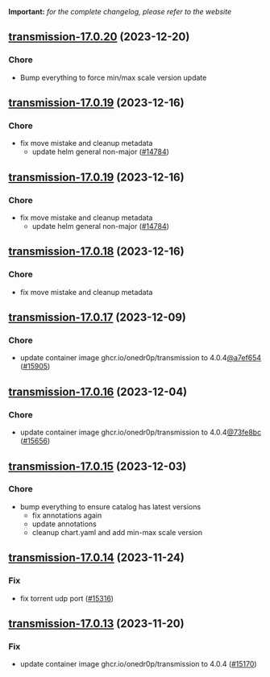 **Important:**
*for the complete changelog, please refer to the website*




## [transmission-17.0.20](https://github.com/truecharts/charts/compare/transmission-17.0.19...transmission-17.0.20) (2023-12-20)

### Chore

- Bump everything to force min/max scale version update
  
  


## [transmission-17.0.19](https://github.com/truecharts/charts/compare/transmission-17.0.17...transmission-17.0.19) (2023-12-16)

### Chore

- fix move mistake and cleanup metadata
  - update helm general non-major ([#14784](https://github.com/truecharts/charts/issues/14784))
  
  


## [transmission-17.0.19](https://github.com/truecharts/charts/compare/transmission-17.0.17...transmission-17.0.19) (2023-12-16)

### Chore

- fix move mistake and cleanup metadata
  - update helm general non-major ([#14784](https://github.com/truecharts/charts/issues/14784))
  
  


## [transmission-17.0.18](https://github.com/truecharts/charts/compare/transmission-17.0.17...transmission-17.0.18) (2023-12-16)

### Chore

- fix move mistake and cleanup metadata
  
  


## [transmission-17.0.17](https://github.com/truecharts/charts/compare/transmission-17.0.16...transmission-17.0.17) (2023-12-09)

### Chore

- update container image ghcr.io/onedr0p/transmission to 4.0.4[@a7ef654](https://github.com/a7ef654) ([#15905](https://github.com/truecharts/charts/issues/15905))
  
  


## [transmission-17.0.16](https://github.com/truecharts/charts/compare/transmission-17.0.15...transmission-17.0.16) (2023-12-04)

### Chore

- update container image ghcr.io/onedr0p/transmission to 4.0.4[@73fe8bc](https://github.com/73fe8bc) ([#15656](https://github.com/truecharts/charts/issues/15656))
  
  


## [transmission-17.0.15](https://github.com/truecharts/charts/compare/transmission-17.0.14...transmission-17.0.15) (2023-12-03)

### Chore

- bump everything to ensure catalog has latest versions
  - fix annotations again
  - update annotations
  - cleanup chart.yaml and add min-max scale version
  
  










## [transmission-17.0.14](https://github.com/truecharts/charts/compare/transmission-17.0.13...transmission-17.0.14) (2023-11-24)

### Fix

- fix torrent udp port ([#15316](https://github.com/truecharts/charts/issues/15316))
  
  


## [transmission-17.0.13](https://github.com/truecharts/charts/compare/transmission-17.0.12...transmission-17.0.13) (2023-11-20)

### Fix

- update container image ghcr.io/onedr0p/transmission to 4.0.4 ([#15170](https://github.com/truecharts/charts/issues/15170))
  
  


